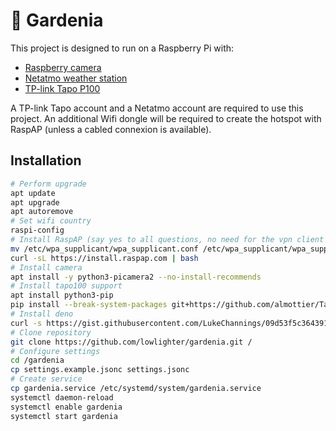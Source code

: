 # 🌻 Gardenia

This project is designed to run on a Raspberry Pi with:

- [Raspberry camera](https://www.raspberrypi.com/documentation/accessories/camera.html)
- [Netatmo weather station](https://dev.netatmo.com/apidocumentation)
- [TP-link Tapo P100](https://www.tp-link.com/fr/home-networking/smart-plug/tapo-p100)

A TP-link Tapo account and a Netatmo account are required to use this project.
An additional Wifi dongle will be required to create the hotspot with RaspAP (unless a cabled connexion is available).

## Installation

```sh
# Perform upgrade
apt update
apt upgrade
apt autoremove
# Set wifi country
raspi-config
# Install RaspAP (say yes to all questions, no need for the vpn client though)
mv /etc/wpa_supplicant/wpa_supplicant.conf /etc/wpa_supplicant/wpa_supplicant.conf.bak
curl -sL https://install.raspap.com | bash
# Install camera
apt install -y python3-picamera2 --no-install-recommends
# Install tapo100 support
apt install python3-pip
pip install --break-system-packages git+https://github.com/almottier/TapoP100.git@main
# Install deno
curl -s https://gist.githubusercontent.com/LukeChannings/09d53f5c364391042186518c8598b85e/raw/ac8cd8c675b985edd4b3e16df63ffef14d1f0e24/deno_install.sh | sh
# Clone repository
git clone https://github.com/lowlighter/gardenia.git /
# Configure settings
cd /gardenia
cp settings.example.jsonc settings.jsonc
# Create service
cp gardenia.service /etc/systemd/system/gardenia.service
systemctl daemon-reload
systemctl enable gardenia
systemctl start gardenia
```
